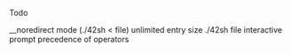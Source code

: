 Todo

__noredirect mode (./42sh < file)
unlimited entry size
./42sh file
interactive prompt
precedence of operators
